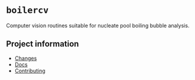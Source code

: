 # `boilercv`

Computer vision routines suitable for nucleate pool boiling bubble analysis.

## Project information

- [Changes](<https://blakeNaccarato.github.io/boilercv/changelog.html>)
- [Docs](<https://blakeNaccarato.github.io/boilercv>)
- [Contributing](<https://blakeNaccarato.github.io/boilercv/contributing.html>)
